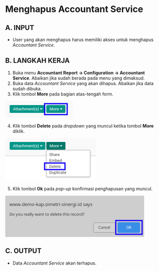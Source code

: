 # Menghapus Accountant Service

## A. INPUT

* User yang akan menghapus harus memiliki akses untuk menghapus *Accountant Service*.

## B. LANGKAH KERJA

1. Buka menu **Accountant Report -> Configuration -> Accountant Service**. Abaikan jika sudah berada pada menu yang dimaksud.
2. Buka data *Accountant Service* yang akan dihapus. Abaikan jika data sudah dibuka.
3. Klik tombol **More** pada bagian atas-tengah form.

![](../../img/accountant-service/tombol-more.png)

4. Klik tombol **Delete** pada *dropdown* yang muncul ketika tombol **More** diklik.

![](../../img/accountant-service/tombol-more-delete.png)

5. Klik tombol **Ok** pada *pop-up* konfirmasi penghapusan yang muncul.

![](../../img/accountant-service/pop-up-konfirmasi-delete.png)

## C. OUTPUT

* Data *Accountant Service* akan terhapus.
